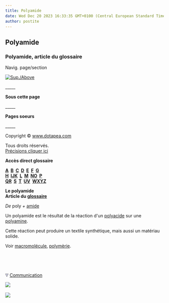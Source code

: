 ```yaml
---
title: Polyamide
date: Wed Dec 20 2023 16:33:35 GMT+0100 (Central European Standard Time)
author: postite
---
```


## Polyamide
### Polyamide, article du glossaire
 Navig. page/section

[![Sup./Above](_derived/up_cmp_themenoir010_up.gif)](p.html)

\_\_\_\_\_

**Sous cette page**

\_\_\_\_\_

**Pages soeurs**

\_\_\_\_\_

Copyright © www.dotapea.com

Tous droits réservés.  
[Précisions cliquer ici](droitscopie.html)

**Accès direct glossaire**

**[A](a.html)  [B](b.html)  [C](c.html)  [D](d.html)  [E](e.html)  [F](f.html)  [G](g.html)  
[H](h.html)  [IJK](ijk.html)  [L](l.html)  [M](m.html)  [NO](no.html)  [P](p.html)  
[QR](qr.html)  [S](s.html)  [T](t.html)  [UV](uv.html)  [WXYZ](wxyz.html)**

**Le polyamide  
Article du [glossaire](glossaire.html)**

_De_ poly _\+_ [amide](amide.html)

Un polyamide est le résultat de la réaction d'un [polyacide](polyamide.html#polyacide) sur une [polyamine](polyamine.html).

Cette réaction peut produire un textile synthétique, mais aussi un matériau solide.

Voir [macromolécule](macromolecule.html), [polymèrie](polyamide.html#polymerie).



 

 ![](images/transparent122x1.gif)

![](images/flechebas.gif) [Communication](http://www.artrealite.com/annonceurs.htm) 

[![](https://cbonvin.fr/sites/regie.artrealite.com/visuels/campagne1.png)](index-2.html#20131014)

![](https://cbonvin.fr/sites/regie.artrealite.com/visuels/campagne2.png)